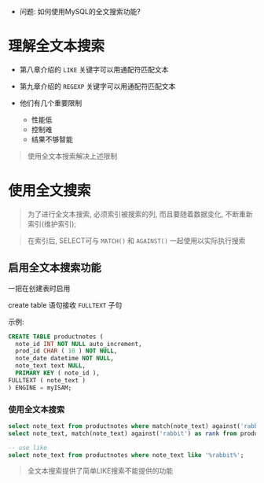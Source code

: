 + 问题: 如何使用MySQL的全文搜索功能?

# 理解全文本搜索

+ 第八章介绍的 `LIKE` 关键字可以用通配符匹配文本
+ 第九章介绍的 `REGEXP` 关键字可以用通配符匹配文本

+ 他们有几个重要限制
    + 性能低
    + 控制难
    + 结果不够智能

> 使用全文本搜索解决上述限制


# 使用全文搜索

> 为了进行全文本搜索, 必须索引被搜索的列, 而且要随着数据变化, 不断重新索引(维护索引);

> 在索引后, SELECT可与 `MATCH()` 和 `AGAINST()` 一起使用以实际执行搜索

## 启用全文本搜索功能

一把在创建表时启用

create table 语句接收 `FULLTEXT` 子句

示例:

```sql
CREATE TABLE productnotes (
  note_id INT NOT NULL auto_increment,
  prod_id CHAR ( 10 ) NOT NULL,
  note_date datetime NOT NULL,
  note_text text NULL,
  PRIMARY KEY ( note_id ),
FULLTEXT ( note_text )
) ENGINE = myISAM;
```

### 使用全文本搜索

```sql
select note_text from productnotes where match(note_text) against('rabbit');
select note_text, match(note_text) against('rabbit') as rank from productnotes;

-- use like
select note_text from productnotes where note_text like '%rabbit%';
```

> 全文本搜索提供了简单LIKE搜索不能提供的功能

